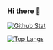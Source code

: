 ### Hi there 👋

[![Github Stat](https://github-readme-stats.vercel.app/api?username=sweetcorn1229&title_color=FFFFFF&text_color=FFFFFF&bg_color=180deg,BE93C5,7BC6CC)](https://github.com/sweetcorn1229/sweetcorn1229)


[![Top Langs](https://github-readme-stats.vercel.app/api/top-langs/?username=sweetcorn1229&layout=compact&title_color=FFFFFF&text_color=FFFFFF&bg_color=180deg,BE93C5,7BC6CC)](https://github.com/anuraghazra/github-readme-stats)
